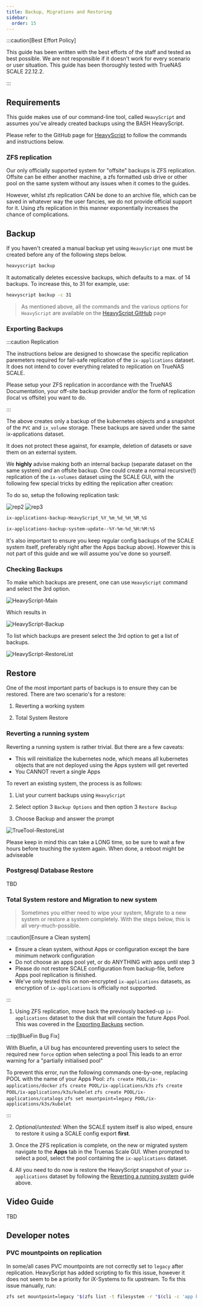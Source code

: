 ```yaml
---
title: Backup, Migrations and Restoring
sidebar:
  order: 15
---
```


:::caution[Best Effort Policy]

This guide has been written with the best efforts of the staff and tested as best possible. We are not responsible if it doesn't work for every scenario or user situation.
This guide has been thoroughly tested with TrueNAS SCALE 22.12.2.

:::

## Requirements

This guide makes use of our command-line tool, called `HeavyScript` and assumes you've already created backups using the BASH HeavyScript.

Please refer to the GitHub page for [HeavyScript](https://github.com/Heavybullets8/heavy_script) to follow the commands and instructions below.

### ZFS replication

Our only officially supported system for "offsite" backups is ZFS replication. Offsite can be either another machine, a zfs formatted usb drive or other pool on the same system without any issues when it comes to the guides.

However, whilst zfs replication CAN be done to an archive file, which can be saved in whatever way the user fancies, we do not provide official support for it. Using zfs replication in this manner exponentially increases the chance of complications.

## Backup

If you haven't created a manual backup yet using `HeavyScript` one must be created before any of the following steps below.

```bash
heavyscript backup
```

It automatically deletes excessive backups, which defaults to a max. of 14 backups. To increase this, to 31 for example, use:

```bash
heavyscript backup -c 31
```

> As mentioned above, all the commands and the various options for `HeavyScript` are available on the [HeavyScript GitHub](https://github.com/Heavybullets8/heavy_script) page

### Exporting Backups

:::caution Replication

The instructions below are designed to showcase the specific replication paremeters required for fail-safe replication of the `ix-applications` dataset. It does not intend to cover everything related to replication on TrueNAS SCALE.

Please setup your ZFS replication in accordance with the TrueNAS Documentation, your off-site backup provider and/or the form of replication (local vs offsite) you want to do.

:::

The above creates only a backup of the kubernetes objects and a snapshot of the `PVC` and `ix_volume` storage.
These backups are saved under the same ix-applications dataset.

It does not protect these against, for example, deletion of datasets or save them on an external system.

We **highly** advise making both an internal backup (separate dataset on the same system) _and_ an offsite backup.
One could create a normal recursive(!) replication of the `ix-volumes` dataset using the SCALE GUI, with the following few special tricks by editing the replication after creation:

To do so, setup the following replication task:

![rep2](./img/Replication2.png)
![rep3](./img/Replication3.png)

```bash
ix-applications-backup-HeavyScript_%Y_%m_%d_%H_%M_%S
```

```bash
ix-applications-backup-system-update--%Y-%m-%d_%H:%M:%S
```

It's also important to ensure you keep regular config backups of the SCALE system itself, preferably right after the Apps backup above).
However this is not part of this guide and we will assume you've done so yourself.

### Checking Backups

To make which backups are present, one can use `HeavyScript` command and select the 3rd option.

![HeavyScript-Main](./img/HeavyScript-Main.png)

Which results in

![HeavyScript-Backup](./img/HeavyScript-Backup.png)

To list which backups are present select the 3rd option to get a list of backups.

![HeavyScript-RestoreList](./img/HeavyScript-Restore-List.png)

## Restore

One of the most important parts of backups is to ensure they can be restored.
There are two scenario's for a restore:

1. Reverting a working system

2. Total System Restore

### Reverting a running system

Reverting a running system is rather trivial. But there are a few caveats:

- This will reinitialize the kubernetes node, which means all kubernetes objects that are not deployed using the Apps system will get reverted
- You CANNOT revert a single Apps

To revert an existing system, the process is as follows:

1. List your current backups using `HeavyScript`

2. Select option 3 `Backup Options` and then option 3 `Restore Backup`

3. Choose Backup and answer the prompt

![TrueTool-RestoreList](./img/HeavyScript-Restore-List.png)

Please keep in mind this can take a LONG time, so be sure to wait a few hours before touching the system again.
When done, a reboot might be adviseable

### Postgresql Database Restore

TBD

### Total System restore and Migration to new system

> Sometimes you either need to wipe your system, Migrate to a new system or restore a system completely.
> With the steps below, this is all very-much-possible.

:::caution[Ensure a Clean system]

- Ensure a clean system, without Apps or configuration except the bare minimum network configuration
- Do not choose an apps pool yet, or do ANYTHING with apps until step 3
- Please do not restore SCALE configuration from backup-file, before Apps pool replication is finished.
- We've only tested this on non-encrypted `ix-applications` datasets, as encryption of `ix-applications` is officially not supported.

:::

1. Using ZFS replication, move back the previously backed-up `ix-applications` dataset to the disk that will contain the future Apps Pool. This was covered in the [Exporting Backups](#exporting-backups) section.

:::tip[BlueFin Bug Fix]

With Bluefin, a UI bug has encountered preventing users to select the required new `force` option when selecting a pool
This leads to an error warning for a "partially initialised pool"

To prevent this error, run the following commands one-by-one, replacing POOL with the name of your Apps Pool:
`zfs create POOL/ix-applications/docker`
`zfs create POOL/ix-applications/k3s`
`zfs create POOL/ix-applications/k3s/kubelet`
`zfs create POOL/ix-applications/catalogs`
`zfs set mountpoint=legacy POOL/ix-applications/k3s/kubelet`

:::

2. _Optional/untested_: When the SCALE system itself is also wiped, ensure to restore it using a SCALE config export **first**.

3. Once the ZFS replication is complete, on the new or migrated system navigate to the **Apps** tab in the Truenas Scale GUI. When prompted to select a pool, select the pool containing the `ix-applications` dataset.

4. All you need to do now is restore the HeavyScript snapshot of your `ix-applications` dataset by following the [Reverting a running system](#reverting-a-running-system) guide above.

## Video Guide

TBD

## Developer notes

### PVC mountpoints on replication

In some/all cases PVC mountpoints are not correctly set to `legacy` after replication.
HeavyScript has added scripting to fix this issue, however it does not seem to be a priority for iX-Systems to fix upstream.
To fix this issue manually, run:

>

```bash
zfs set mountpoint=legacy "$(zfs list -t filesystem -r "$(cli -c 'app kubernetes config' | grep -E "pool\s\|" | awk -F '|' '{print $3}' | tr -d " \t\n\r")" -o name -H | grep "volumes/pvc")"
```
